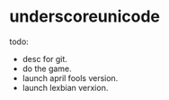 # underscoreunicode
todo:

- desc for git.
- do the game.
- launch april fools version.
- launch lexbian verxion.
